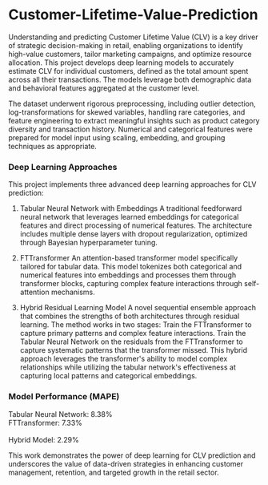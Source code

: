 # Customer-Lifetime-Value-Prediction
Understanding and predicting Customer Lifetime Value (CLV) is a key driver of strategic decision-making in retail, enabling organizations to identify high-value customers, tailor marketing campaigns, and optimize resource allocation. This project develops deep learning models to accurately estimate CLV for individual customers, defined as the total amount spent across all their transactions. The models leverage both demographic data and behavioral features aggregated at the customer level.

The dataset underwent rigorous preprocessing, including outlier detection, log-transformations for skewed variables, handling rare categories, and feature engineering to extract meaningful insights such as product category diversity and transaction history. Numerical and categorical features were prepared for model input using scaling, embedding, and grouping techniques as appropriate.

### Deep Learning Approaches
This project implements three advanced deep learning approaches for CLV prediction:

1. Tabular Neural Network with Embeddings
A traditional feedforward neural network that leverages learned embeddings for categorical features and direct processing of numerical features. The architecture includes multiple dense layers with dropout regularization, optimized through Bayesian hyperparameter tuning.

2. FTTransformer
An attention-based transformer model specifically tailored for tabular data. This model tokenizes both categorical and numerical features into embeddings and processes them through transformer blocks, capturing complex feature interactions through self-attention mechanisms.

3. Hybrid Residual Learning Model
A novel sequential ensemble approach that combines the strengths of both architectures through residual learning. The method works in two stages: Train the FTTransformer to capture primary patterns and complex feature interactions. Train the Tabular Neural Network on the residuals from the FTTransformer to capture systematic patterns that the transformer missed. This hybrid approach leverages the transformer's ability to model complex relationships while utilizing the tabular network's effectiveness at capturing local patterns and categorical embeddings.

### Model Performance (MAPE)
Tabular Neural Network: 8.38%<br>
FTTransformer:	7.33%<br>	
Hybrid Model:	2.29%	

This work demonstrates the power of deep learning for CLV prediction and underscores the value of data-driven strategies in enhancing customer management, retention, and targeted growth in the retail sector.

